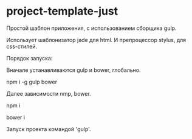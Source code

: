 # project-template-just
Простой шаблон приложения, с использованием сборщика gulp. 

Использует шаблонизатор jade для html.
И препроцессор stylus, для css-стилей.


Порядок запуска:

Вначале устанавливаются gulp и bower, глобально. 

npm i -g gulp bower

Далее зависимости nmp, bower.

npm i

bower i

Запуск проекта командой 'gulp'.
